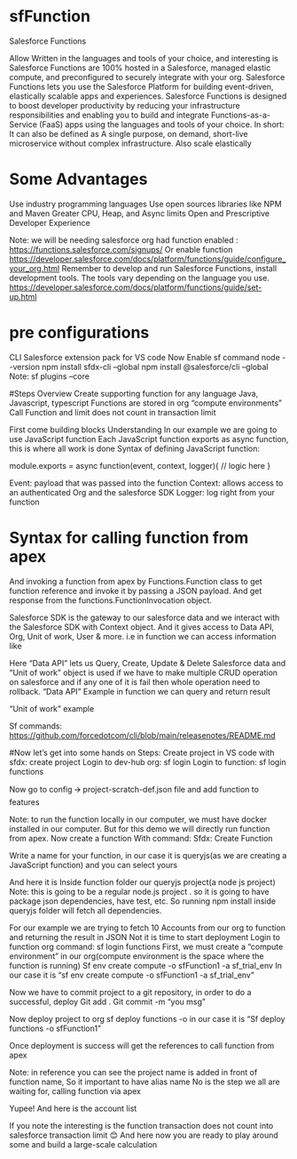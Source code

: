 # sfFunction

Salesforce Functions

Allow Written in the languages and tools of your choice, and  interesting is Salesforce Functions are 100% hosted in a Salesforce, managed elastic compute, and preconfigured to securely integrate with your org.
Salesforce Functions lets you use the Salesforce Platform for building event-driven, elastically scalable apps and experiences. Salesforce Functions is designed to boost developer productivity by reducing your infrastructure responsibilities and enabling you to build and integrate Functions-as-a-Service (FaaS) apps using the languages and tools of your choice.
In short: It can also be defined as A single purpose, on demand, short-live microservice without complex infrastructure. Also scale elastically
# Some Advantages
Use industry programming languages
Use open sources libraries like NPM and Maven
Greater CPU, Heap, and Async limits
Open and Prescriptive Developer Experience

Note: we will be needing salesforce org had function enabled : https://functions.salesforce.com/signups/ 
Or enable function
https://developer.salesforce.com/docs/platform/functions/guide/configure_your_org.html 
Remember to develop and run Salesforce Functions, install development tools. The tools vary depending on the language you use.
https://developer.salesforce.com/docs/platform/functions/guide/set-up.html 
# pre configurations
CLI
Salesforce extension pack for VS code
Now Enable sf command
node --version
npm install sfdx-cli –global
npm install @salesforce/cli –global
Note: sf plugins –core


#Steps Overview
Create supporting function for any language Java, Javascript, typescript
Functions are stored in org “compute environments”
Call Function and limit does not count in transaction limit

First come building blocks Understanding
In our example we are going to use JavaScript function
Each JavaScript function exports as async function, this is where all work is done
Syntax of defining JavaScript function:
	
module.exports = async function(event, context, logger){
	// logic here
}




Event: payload that was passed into the function
Context: allows access to an authenticated Org and the salesforce SDK
Logger: log right from your function

# Syntax for calling function from apex
And invoking a function from apex by Functions.Function class to get function reference and invoke it by passing a JSON payload.
And get response from the functions.FunctionInvocation object.


Salesforce SDK is the gateway to our salesforce data
and we interact with the Salesforce SDK with Context object. And it gives access to Data API, Org, Unit of work, User & more.
i.e in function we can access information like


Here “Data API” lets us Query, Create, Update & Delete Salesforce data and “Unit of work” object is used if we have to make multiple CRUD operation on salesforce and if any one of it is fail then whole operation need to rollback.
“Data API” Example in function we can query and return result


“Unit of work” example


Sf commands: https://github.com/forcedotcom/cli/blob/main/releasenotes/README.md 

#Now let’s get into some hands on
Steps:
Create project in VS code with sfdx: create project
Login to dev-hub org:  sf login
Login to function: sf login functions

Now go to config 🡪 project-scratch-def.json file and add function to features

Note: to run the function locally in our computer, we must have docker installed in our computer. But for this demo we will directly run function from apex.
Now create a function
With command: Sfdx: Create Function 

Write a name for your function, in our case it is queryjs(as we are creating a JavaScript function) and you can select yours

And here it is
Inside function folder our queryjs project(a node js project)
Note: this is going to be a regular node.js project . so it is going to have package json dependencies, have test, etc. So running npm install inside queryjs folder will fetch all dependencies. 



For our example we are trying to fetch 10 Accounts from our org to function and returning the result in JSON
Not it is time to start deployment
Login to function org command: sf login functions
First, we must create a “compute environment” in our org(compute environment is the space where the function is running)
Sf env create compute -o sfFunction1 -a sf_trial_env
In our case it is “sf env create compute -o sfFunction1 -a sf_trial_env”

Now we have to commit project to a git repository, in order to do a successful, deploy
Git add .
Git commit -m “you msg”

Now deploy project to org
sf deploy functions -o <orgAliesname>
in our case it is “Sf deploy functions -o sfFunction1”


Once deployment is success will get the references to call function from apex

Note: in reference  you can see the project name is added in front of function name, So it important to have alias name
No is the step we all are waiting for, calling function via apex

Yupee! And here is the account list

If you note the interesting is the function transaction does not count into salesforce transaction limit 😊 
   And here now you are ready to play around some and build a large-scale calculation




